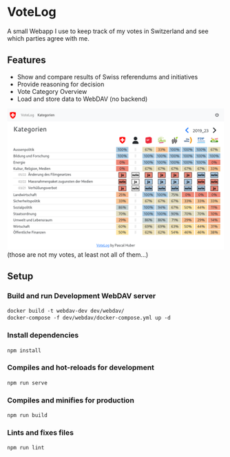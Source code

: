# VoteLog

A small Webapp I use to keep track of my votes in Switzerland and see which
parties agree with me.

## Features

- Show and compare results of Swiss referendums and initiatives
- Provide reasoning for decision
- Vote Category Overview
- Load and store data to WebDAV (no backend)

![VoteLog Screenshot](screenshot.png)
(those are not my votes, at least not all of them...)

## Setup

### Build and run Development WebDAV server

```
docker build -t webdav-dev dev/webdav/
docker-compose -f dev/webdav/docker-compose.yml up -d
```

### Install dependencies

```
npm install
```

### Compiles and hot-reloads for development

```
npm run serve
```

### Compiles and minifies for production

```
npm run build
```

### Lints and fixes files

```
npm run lint
```
